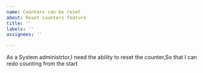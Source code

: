 ```yaml
---
name: Counters can be reset
about: Reset counters feature
title: ''
labels: ''
assignees: ''

---
```


As a System administrtor,I need the ability to reset the counter,So that I can redo counting from the start
